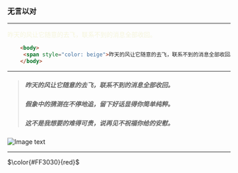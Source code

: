 ### 无言以对

---
 <span style="color: beige">昨天的风让它随意的去飞，联系不到的消息全部收回。</span>

```html
    <body>
     <span style="color: beige">昨天的风让它随意的去飞，联系不到的消息全部收回。</span>
    </body>
```

---
> ##### 昨天的风让它随意的去飞，联系不到的消息全部收回。
> ##### 假象中的猜测在不停地追，留下好话显得你简单纯粹。
> ##### 这不是我想要的难得可贵，说再见不祝福你给的安慰。
![Image text](https://wx4.sinaimg.cn/mw690/005Fhb93gy1gcy96mkwkxj30n00h9dgp.jpg)

---

$\color{#FF3030}{red}$
 

 
